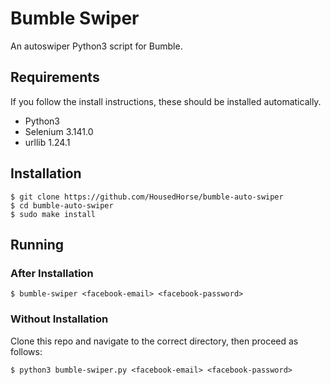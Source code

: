 # Bumble Swiper
An autoswiper Python3 script for Bumble.

## Requirements

If you follow the install instructions, these should be installed automatically.

- Python3
- Selenium 3.141.0
- urllib 1.24.1

## Installation

```
$ git clone https://github.com/HousedHorse/bumble-auto-swiper
$ cd bumble-auto-swiper
$ sudo make install
```

## Running

### After Installation

```
$ bumble-swiper <facebook-email> <facebook-password>
```

### Without Installation

Clone this repo and navigate to the correct directory, then proceed as follows:

```
$ python3 bumble-swiper.py <facebook-email> <facebook-password>
```
